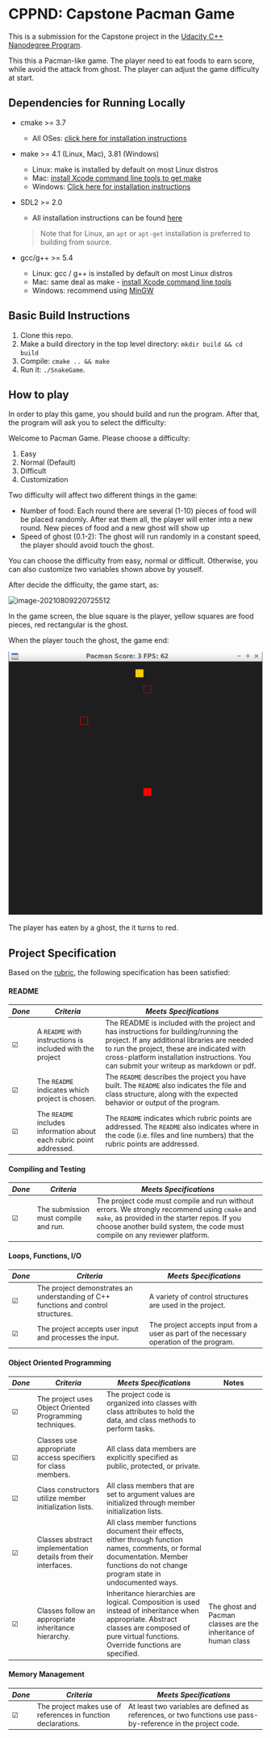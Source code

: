 # CPPND: Capstone Pacman Game

This is a submission for the Capstone project in the [Udacity C++ Nanodegree Program](https://www.udacity.com/course/c-plus-plus-nanodegree--nd213).

This this a Pacman-like game. The player need to eat foods to earn score, while avoid the attack from ghost. The player can adjust the game difficulty at start.

## Dependencies for Running Locally
* cmake >= 3.7
  
  * All OSes: [click here for installation instructions](https://cmake.org/install/)
* make >= 4.1 (Linux, Mac), 3.81 (Windows)
  * Linux: make is installed by default on most Linux distros
  * Mac: [install Xcode command line tools to get make](https://developer.apple.com/xcode/features/)
  * Windows: [Click here for installation instructions](http://gnuwin32.sourceforge.net/packages/make.htm)
* SDL2 >= 2.0
  * All installation instructions can be found [here](https://wiki.libsdl.org/Installation)
  >Note that for Linux, an `apt` or `apt-get` installation is preferred to building from source. 
* gcc/g++ >= 5.4
  * Linux: gcc / g++ is installed by default on most Linux distros
  * Mac: same deal as make - [install Xcode command line tools](https://developer.apple.com/xcode/features/)
  * Windows: recommend using [MinGW](http://www.mingw.org/)

## Basic Build Instructions

1. Clone this repo.
2. Make a build directory in the top level directory: `mkdir build && cd build`
3. Compile: `cmake .. && make`
4. Run it: `./SnakeGame`.

## How to play

In order to play this game, you should build and run the program. After that, the program will ask you to select the difficulty:

Welcome to Pacman Game. Please choose a difficulty:

1. Easy
2. Normal (Default)
3. Difficult
4. Customization

Two difficulty will affect two different things in the game:

- Number of food: Each round there are several (1-10) pieces of food will be placed randomly. After eat them all, the player will enter into a new round. New pieces of food and a new ghost will show up
- Speed of ghost (0.1-2): The ghost will run randomly in a constant speed, the player should avoid touch the ghost.

You can choose the difficulty from easy, normal or difficult. Otherwise, you can also customize two variables shown above by youself.

After decide the difficulty, the game start, as:

![image-20210809220725512](../GameScreen.png)

In the game screen, the blue square is the player, yellow squares are food pieces, red rectangular is the ghost.

When the player touch the ghost, the game end: 

![image-20210809220942392](GameEnd.png)

The player has eaten by a ghost, the it turns to red.

## Project Specification

Based on the [rubric](https://review.udacity.com/#!/rubrics/2533/view), the following specification has been satisfied:

#### README

| *Done* | *Criteria*                                                   | *Meets Specifications*                                       |
| ------ | ------------------------------------------------------------ | ------------------------------------------------------------ |
| ☑      | A `README` with instructions is included with the project    | The README is included with the project and has instructions for building/running the project.  If any additional libraries are needed to run the project, these are indicated with cross-platform installation instructions.  You can submit your writeup as markdown or pdf. |
| ☑      | The `README` indicates which project is chosen.              | The `README` describes the project you have built.  The `README` also indicates the file and class structure, along with the expected behavior or output of the program. |
| ☑      | The `README` includes information about each rubric point addressed. | The `README` indicates which rubric points are addressed. The `README` also indicates where in the code (i.e. files and line numbers) that the rubric points are addressed. |

#### Compiling and Testing

| *Done* | *Criteria*                           | *Meets Specifications*                                       |
| ------ | ------------------------------------ | ------------------------------------------------------------ |
| ☑      | The submission must compile and run. | The project code must compile and run without errors. We strongly recommend using `cmake` and `make`, as provided in the starter repos. If you choose another build system, the code must compile on any reviewer platform. |

#### Loops, Functions, I/O

| *Done* | *Criteria*                                                   | *Meets Specifications*                                       |
| ------ | ------------------------------------------------------------ | ------------------------------------------------------------ |
| ☑      | The project demonstrates an understanding of C++ functions and control structures. | A variety of control structures are used in the project.     |
| ☑      | The project accepts user input and processes the input.      | The project accepts input from a user as part of the necessary operation of the program. |

#### Object Oriented Programming

| *Done* | *Criteria*                                                   | *Meets Specifications*                                       | Notes                                                        |
| ------ | ------------------------------------------------------------ | ------------------------------------------------------------ | ------------------------------------------------------------ |
| ☑      | The project uses Object Oriented Programming techniques.     | The project code is organized into classes with class attributes to hold the data, and class methods to perform tasks. |                                                              |
| ☑      | Classes use appropriate access specifiers for class members. | All class data members are explicitly specified as public, protected, or private. |                                                              |
| ☑      | Class constructors utilize member initialization lists.      | All class members that are set to argument values are initialized through member initialization lists. |                                                              |
| ☑      | Classes abstract implementation details from their interfaces. | All class member functions document their effects, either through function names, comments, or formal documentation. Member functions do not change program state in undocumented ways. |                                                              |
| ☑      | Classes follow an appropriate inheritance hierarchy.         | Inheritance hierarchies are logical. Composition is used instead of inheritance when appropriate. Abstract classes are composed of pure virtual functions. Override functions are specified. | The ghost and Pacman classes are the inheritance of human class |

#### Memory Management

| *Done* | *Criteria*                                                   | *Meets Specifications*                                       |
| ------ | ------------------------------------------------------------ | ------------------------------------------------------------ |
| ☑      | The project makes use of references in function declarations. | At least two variables are defined as references, or two functions use pass-by-reference in the project code. |
